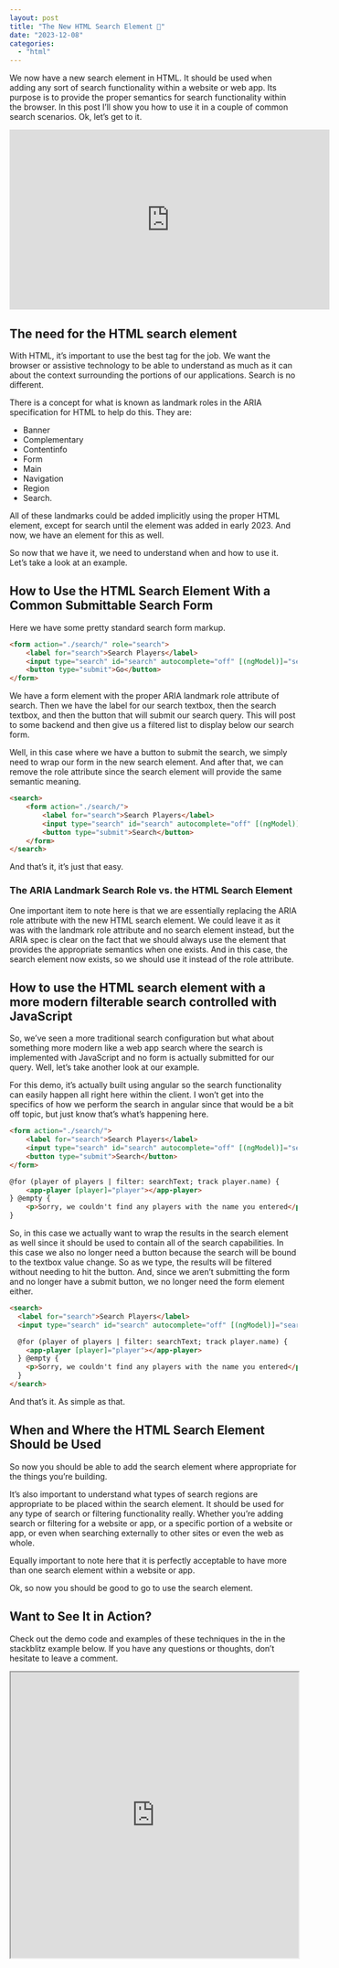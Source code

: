 ```yaml
---
layout: post
title: "The New HTML Search Element 🔎"
date: "2023-12-08"
categories: 
  - "html"
---
```


<p class="intro"><span class="dropcap">W</span>e now have a new search element in HTML. It should be used when adding any sort of search functionality within a website or web app. Its purpose is to provide the proper semantics for search functionality within the browser. In this post I’ll show you how to use it in a couple of common search scenarios. Ok, let’s get to it.</p>

<iframe width="560" height="315" src="https://www.youtube.com/embed/gi1sAH7DZQw?si=9WLsbT0ieLGYvqqd" title="YouTube video player" frameborder="0" allow="accelerometer; autoplay; clipboard-write; encrypted-media; gyroscope; picture-in-picture; web-share" allowfullscreen></iframe>

## The need for the HTML search element

With HTML, it’s important to use the best tag for the job. We want the browser or assistive technology to be able to understand as much as it can about the context surrounding the portions of our applications. Search is no different.

There is a concept for what is known as landmark roles in the ARIA specification for HTML to help do this. They are:

- Banner
- Complementary
- Contentinfo
- Form
- Main
- Navigation
- Region
- Search.

All of these landmarks could be added implicitly using the proper HTML element, except for search until the element was added in early 2023. And now, we have an element for this as well.

So now that we have it, we need to understand when and how to use it. Let’s take a look at an example.

## How to Use the HTML Search Element With a Common Submittable Search Form

Here we have some pretty standard search form markup.

```html
<form action="./search/" role="search">
    <label for="search">Search Players</label>
    <input type="search" id="search" autocomplete="off" [(ngModel)]="searchText" placeholder="Search by entering a player name" />
    <button type="submit">Go</button>
</form>
```

We have a form element with the proper ARIA landmark role attribute of search. Then we have the label for our search textbox, then the search textbox, and then the button that will submit our search query. This will post to some backend and then give us a filtered list to display below our search form.

Well, in this case where we have a button to submit the search, we simply need to wrap our form in the new search element. And after that, we can remove the role attribute since the search element will provide the same semantic meaning.

```html
<search>
    <form action="./search/">
        <label for="search">Search Players</label>
        <input type="search" id="search" autocomplete="off" [(ngModel)]="searchText" placeholder="Search by entering a player name" />
        <button type="submit">Search</button>
    </form>
</search>
```

And that’s it, it’s just that easy.

### The ARIA Landmark Search Role vs. the HTML Search Element

One important item to note here is that we are essentially replacing the ARIA role attribute with the new HTML search element. We could leave it as it was with the landmark role attribute and no search element instead, but the ARIA spec is clear on the fact that we should always use the element that provides the appropriate semantics when one exists. And in this case, the search element now exists, so we should use it instead of the role attribute.

## How to use the HTML search element with a more modern filterable search controlled with JavaScript

So, we’ve seen a more traditional search configuration but what about something more modern like a web app search where the search is implemented with JavaScript and no form is actually submitted for our query. Well, let’s take another look at our example.

For this demo, it’s actually built using angular so the search functionality can easily happen all right here within the client. I won’t get into the specifics of how we perform the search in angular since that would be a bit off topic, but just know that’s what’s happening here.

```html
<form action="./search/">
    <label for="search">Search Players</label>
    <input type="search" id="search" autocomplete="off" [(ngModel)]="searchText" placeholder="Search by entering a player name" />
    <button type="submit">Search</button>
</form>

@for (player of players | filter: searchText; track player.name) {
    <app-player [player]="player"></app-player>
} @empty {
    <p>Sorry, we couldn't find any players with the name you entered</p>
}
```

So, in this case we actually want to wrap the results in the search element as well since it should be used to contain all of the search capabilities. In this case we also no longer need a button because the search will be bound to the textbox value change. So as we type, the results will be filtered without needing to hit the button. And, since we aren’t submitting the form and no longer have a submit button, we no longer need the form element either.

```html
<search>
  <label for="search">Search Players</label>
  <input type="search" id="search" autocomplete="off" [(ngModel)]="searchText" placeholder="Search by entering a player name" />

  @for (player of players | filter: searchText; track player.name) {
    <app-player [player]="player"></app-player>
  } @empty {
    <p>Sorry, we couldn't find any players with the name you entered</p>
  }
</search>
```

And that’s it. As simple as that.

## When and Where the HTML Search Element Should be Used

So now you should be able to add the search element where appropriate for the things you’re building.

It’s also important to understand what types of search regions are appropriate to be placed within the search element. It should be used for any type of search or filtering functionality really. Whether you’re adding search or filtering for a website or app, or a specific portion of a website or app, or even when searching externally to other sites or even the web as whole.

Equally important to note here that it is perfectly acceptable to have more than one search element within a website or app.

Ok, so now you should be good to go to use the search element.

## Want to See It in Action?
Check out the demo code and examples of these techniques in the in the stackblitz example below. If you have any questions or thoughts, don’t hesitate to leave a comment.

<iframe src="https://stackblitz.com/edit/stackblitz-starters-yg18rq?ctl=1&embed=1&file=src%2Fapp.component.html" style="height: 500px; width: 100%; margin-bottom: 1.5em; display: block;">  
